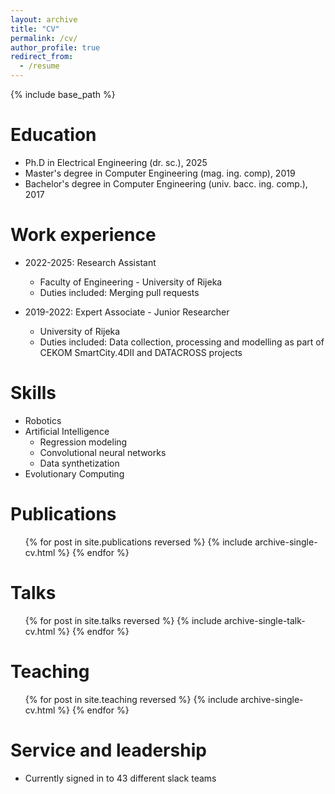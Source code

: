 ```yaml
---
layout: archive
title: "CV"
permalink: /cv/
author_profile: true
redirect_from:
  - /resume
---
```


{% include base_path %}

Education
======
* Ph.D in Electrical Engineering (dr. sc.), 2025
* Master's degree in Computer Engineering (mag. ing. comp), 2019
* Bachelor's degree in Computer Engineering (univ. bacc. ing. comp.), 2017

Work experience
======
* 2022-2025: Research Assistant
  * Faculty of Engineering - University of Rijeka
  * Duties included: Merging pull requests

* 2019-2022: Expert Associate - Junior Researcher
  * University of Rijeka
  * Duties included: Data collection, processing and modelling as part of CEKOM SmartCity.4DII and DATACROSS projects
  
Skills
======
* Robotics
* Artificial Intelligence
  * Regression modeling
  * Convolutional neural networks
  * Data synthetization
* Evolutionary Computing

Publications
======
  <ul>{% for post in site.publications reversed %}
    {% include archive-single-cv.html %}
  {% endfor %}</ul>
  
Talks
======
  <ul>{% for post in site.talks reversed %}
    {% include archive-single-talk-cv.html  %}
  {% endfor %}</ul>
  
Teaching
======
  <ul>{% for post in site.teaching reversed %}
    {% include archive-single-cv.html %}
  {% endfor %}</ul>
  
Service and leadership
======
* Currently signed in to 43 different slack teams
